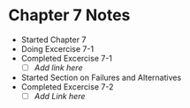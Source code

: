 # Chapter 7 Notes

- Started Chapter 7 
- Doing Excercise 7-1
- Completed Excercise 7-1
  - [ ] _Add link here_
- Started Section on Failures and Alternatives
- Completed Excercise 7-2
  - [ ] _Add Link here_
